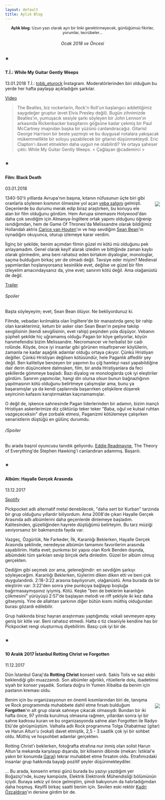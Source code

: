 ```yaml
---
layout: default
title: Aylık Blog
---
```

<p style="text-align:center; font-size: 0.9em;"><b>Aylık blog</b>: Uzun yazı olarak ayrı bir linki gerektirmeyecek, günlüğümsü fikirler, yorumlar, tecrübeler...</p>
<h6 style="text-align: center;">Ocak 2018 ve Öncesi</h6>

## *
#### T.İ.: While My Guitar Gently Weeps
<p2>13.01.2018</p2>
<p2>T.İ.: [tobb_eturock](https://www.instagram.com/tobb_eturock/) İnstagram. Moderatörlerinden biri olduğum bu yerde her hafta paylaşıp açıkladığım şarkılar.
</p2>

[Video](https://www.youtube.com/watch?v=oDs2Bkq6UU4)

>The Beatles, biz rockerlarin, Rock'n Roll'un başlangıcı addettiğimiz saygıdeğer gruptur (evet Elvis Presley değil). Bugün zihnimizde Beatles'ın, yumuşacık sesiyle şarkı söyleyen bir John Lennon'ın arkasında Rickenbacker basgitarını göğsüne kadar çekmiş bir Paul McCartney imajından başka bir yüzünü canlandıracağız. Gitarist George Harrison bir beste yazmıştı ve bu duygusal notalara yakışacak mükemmellikte bir soloyu yazabilecek bir gitarist düşünmekteydi. Eric Clapton'ı davet etmekten daha uygun ne olabilirdi? Ve ortaya şaheser çıktı: While My Guitar Gently Weeps. < Çağlayan @cademirci >

## *
#### Film: Black Death
<p2>03.01.2018</p2>

<img src="https://i.hizliresim.com/lO2ZaX.jpg" style="float: right; max-width: 50%; margin: 20px 0 20px 20px;">

1340-50'li yılllarda Avrupa'nın başına, kıtanın nüfusunun üçte biri gibi oranlarla söylenen kısmının ölmesine yol açan [veba salgını](https://www.google.com.tr/search?q=black+death&ie=utf-8&oe=utf-8&gws_rd=cr&dcr=0&ei=FRlMWumLHYHEwQLT9JzIBQ) gelmişti. Geçenlerde bu durumu merak edip biraz araştırken, bu konuyu ele alan bir film olduğunu gördüm. Hem Avrupa sinemasını Holywood'dan daha çok sevdiğim için Almanya-İngiltere ortak yapımı olduğunu öğrenip ısındığımdan, hem de Game Of Thrones'da Melissandre olarak bildiğimiz Hollandalı aktris [Carice van Houten](http://www.imdb.com/name/nm0396924/?ref_=nv_sr_1)'ın ve hep sevdiğim [Sean Bean](http://www.imdb.com/name/nm0000293/?ref_=nv_sr_1)'in oynadığını okuyunca, oturup izlemeye karar verdim. 

İlginç bir şekilde, benim açımdan filmin güzel mi kötü mü olduğunu pek anlayamadım. Genel olarak keyif alarak izledim ve bittiğinde zaman kaybı olarak görmedim, ama beni rahatsız eden birtakım diyaloglar, monologlar, saçma bulduğum birkaç yer de olmadı değil. Tavsiye eder miyim? Medieval yapımlardan hoşlanıyorsanız kesinlikle evet, değilse ve güzel bir film izleyelim amacındaysanız da, yine evet; sanırım kötü değil. Ama olağanüstü de değil. 

[Trailer](https://www.youtube.com/watch?v=sj3Jw1DLGpA)

###### Spoiler

Başta söyleyeyim; evet, Sean Bean ölüyor. Ne bekliyordunuz ki.

Filmde, vebadan kırılmakta olan İngiltere'de bir manastırda genç bir rahip olan karakterimiz, ketum bir asker olan Sean Bean'ın peşine takılıp sevgilisinin (kendi sevgilisinin, evet rahip) peşinden yola düşüyor. Vebanın şüpheli şekilde hiç uğramamış olduğu Pagan bir köye geliyorlar, köyün hanımefendisi bizim Melissandre. Necromancer ve herbalist bir cadı rolünde. Köyde, önce iyi insanlar gibi görünen misafirperver köylülerin, zamanla ne kadar aşağılık adamlar olduğu ortaya çıkıyor. Çünkü Hristiyan değiller. Çünkü Hristiyan değilsen kötüsündür, hele Paganlık affedilir şey değil. Ben kaliteliye benzeyen bir yapımın bu çiğ hamleyi nasıl yapabildiğine dair derin düşüncelere dalmışken, film, bir anda Hristiyanlara da feci şekillerde gömmeye başladı. Bazı diyalog ve monologlarda çok iyi eleştiriler gördüm. Sanırım yapımcılar, hangi din olursa olsun bunun bağnazlığının yapılmasının kötü olduğunu belirtmeye çalışmışlar ama, bunu ya başaramışlar ya da kendi çaplarında başarırken çelişkilere düşerek seyircinin kafasını karıştırmaktan kaçınamamışlar.

O değil de, işkence sahnesinde Pagan liderlerinden bir adamın, bizim inançlı Hristiyan askerlerimize diz çöktürüp teker teker "Baba, oğul ve kutsal ruhtan vazgeçeceksin" diye zorbalık etmesi, Paganizmi kötülemeye çalışırken senaristlerin düştüğü en gülünç durumdu.

###### /Spoiler

Bu arada başrol oyuncusu tanıdık geliyordu. [Eddie Readmayne](http://www.imdb.com/name/nm1519666/bio), The Theory of Everything'de Stephen Hawking'i canlandıran adammış. Başarılı.

## *
#### Albüm: Hayalle Gerçek Arasında

<p2>13.12.2017</p2>

[Spotify](https://open.spotify.com/album/5vB4iQYM72LF2zvjGS2akY)

Pickpocket adlı alternatif metal denebilecek, "daha sert bir Kurban" tarzında bir grup olduğunu yıllardır biliyordum. Ama 2008'de çıkan Hayalle Gerçek Arasında adlı albümlerini daha geçenlerde dinlemeye başladım. Kalitesinden, güzelliğinden hayrete düştüğümü belirteyim. Bu tarz müziği seviyorsanız bir bakmanızda fayda var.

Vazgeç, Özgürlük, Ne Farkeder, İlk, Karanlığı Beklerken, Hayalle Gerçek Arasında şeklinde, neredeyse albümün tamamını favorilerim arasında sayabilirim. Hatta evet; punkımsı bir yapısı olan Kork Benden dışında, albümdeki tüm şarkıları sevip birçok defa dinledim. Güzel bir albüm olmuş gerçekten.

Dediğim gibi seçmek zor ama, geleneğimdir: en sevdiğim şarkıyı söyleyeceğim. Karanlığı Beklerken, tüylerimi diken diken etti ve beni çok duygulandırdı. 2:18-3:22 arasına bayılıyorum, olağanüstü. Ama burada da bir eleştirim var: 3:22'den sonra yine punkçıya bağlayıp boşluğa bağırmasaymışsınız iyiymiş. Kötü. Keşke "ben de beklerim karanlığın çökmesini" yürüyüşü 2:57'de başlayan melodi ve riff şekliyle iki kez daha gitseymiş. Yine de allahtan şarkının diğer bütün kısmı müthiş olduğundan burası gözardı edilebilir. 

Grup hakkında biraz hayran araştırması yaptığımda; vokali sevmeyen epey geniş bir kitle var. Beni rahatsız etmedi. Hatta o tiz cleaniyle kendine has bir Pickpocket rengi oluşturmuş diyebilirim. Basçı çok iyi bir de.

## *
#### 10 Aralık 2017 İstanbul Rotting Christ ve Forgotten

<p2>11.12.2017</p2>

Dün İstanbul Garaj'da **Rotting Christ** konseri vardı. Sakis Tolis ve saz ekibi beklendiği gibi muazzamdı. Son albümler ağırlıklı, ritüellerle dolu, ibadetimsi siyah bir konser yaşadık. Sonlara doğru In Yumen Xibalba da benim için pastanın kreması oldu.

<img src="https://caglayandemirci.github.io/forgotten-pages/images/photo/fogotten.jfif" style="float: right; max-width: 50%; margin: 20px 0 20px 20px;"> 

Benim için bu organizasyonun en önemli kısımlarından biri de, tanışma ve Rock programımda muhabbete dahil etme fırsatı bulduğum **Forgotten**'ın alt grup olarak sahneye çıkacak olmasıydı: Bundan bir iki hafta önce, 97 yılında kurulmuş olmasına rağmen, yıllardan sonra iyi bir sahne kadrosu kuran ve bu organizasyonda sahne alan Forgotten ile Radyo Etü'de görüşmüştüm. Valhalla adlı Rock programıma Tolga Otabatmaz (gitar) ve Harun Altun'u (vokal) davet etmiştik, 2,5 - 3 saatlik çok iyi bir sohbet oldu. Müthiş ve hoşsohbet adamlar gerçekten.

Rotting Christ'ı beklerken, fotoğrafta etrafına nur inmiş olan solist Harun Altun'la mekanda karşılaşıp dışarıda, bir kilisenin dibinde (mekan: İstiklal'e yakın bir konumda [Garaj](https://www.google.com.tr/search?q=Garaj+istanbul&ie=utf-8&oe=utf-8&gws_rd=cr&dcr=0&ei=12IwWtU30pGwB-v9rJAO)) tekrar muhabbet etme fırsatım oldu. Etrafımızdaki insanlar grup hakkında bayağı pozitif şeyler düşünmekteydiler.

... Bu arada, konserin ertesi günü burada bu yazıyı yazdığım yer Boğaziçi'nde, kuzey kampüste, Elektrik Elektronik Mühendisliği bölümünün içiydi. Buraya sekiz yıl önce gelmiştim, şimdi bakıyorum da hatırladığımdan daha hoşmuş. Keyifli birkaç saatti benim için. Sevilen eski rektör [Kadri Özçaldıran](https://www.google.com.tr/search?dcr=0&ei=q7wxWuqLKM_TwAKUn7ToDg&q=kadri+%C3%B6z%C3%A7ald%C4%B1ran&oq=kadri+%C3%B6z%C3%A7ald%C4%B1ran&gs_l=psy-ab.3..0i203k1j0i22i30k1l6.2267685.2269377.0.2269640.10.7.0.0.0.0.373.373.3-1.1.0....0...1.1.64.psy-ab..9.1.372....0.qUEHqXMMpIA)'ın dersine girdim bir de.


<style>
i {
  border: solid #8c7b5a;
  border-width: 0 3px 3px 0;
  display: inline-block;
  padding: 5px;
}

i.right {
  transform: rotate(-45deg);
  -webkit-transform: rotate(-45deg);
}

i.left {
  transform: rotate(135deg);
  -webkit-transform: rotate(135deg);
}
.downToRestMonths {
border: none;
font-size: 0.8em; 
color: #8c7b5a;
margin: 10px;
background-color: #fafafa;
}
</style>
<link rel="stylesheet" href="css_files/FPstyle.css">
<link rel="stylesheet" href="css_files/tomorow-night.css">

<script>
function myFunction() {
var x = document.getElementById("hiddenLinks");
if (x.style.display === "block") {
x.style.display = "none";
} else {
x.style.display = "block";
}
}
</script>